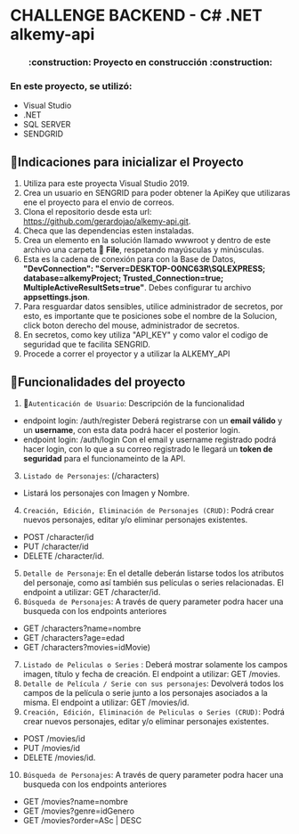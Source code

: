 # CHALLENGE BACKEND - C# .NET alkemy-api
<h3 align="center">
:construction: Proyecto en construcción :construction:
</h3>

### En este proyecto, se utilizó:
 - Visual Studio
 - .NET
 - SQL SERVER
 - SENDGRID

## :mega:Indicaciones para inicializar el Proyecto
1. Utiliza para este proyecta Visual Studio 2019.
2. Crea un usuario en SENGRID para poder obtener la ApiKey que utilizaras ene el proyecto para el envio de correos.
3. Clona el repositorio desde esta url: https://github.com/gerardojao/alkemy-api.git.
4. Checa que las dependencias esten instaladas.
5. Crea un elemento en la solución llamado wwwroot y dentro de este archivo una carpeta 📁 **File**, respetando mayúsculas y minúsculas.
6. Esta es la cadena de conexión para con la Base de Datos, **"DevConnection": "Server=DESKTOP-O0NC63R\\SQLEXPRESS; database=alkemyProject; Trusted_Connection=true; MultipleActiveResultSets=true"**. Debes configurar tu archivo **appsettings.json**.
7. Para resguardar datos sensibles, utilice administrador de secretos, por esto, es importante que te posiciones sobe el nombre de la Solucion, click boton derecho del mouse, administrador de secretos.
8. En secretos, como key utiliza "API_KEY" y como valor el codigo de seguridad que te facilita SENGRID.
9. Procede a correr el proyector y a utilizar la ALKEMY_API
 
## :hammer:Funcionalidades del proyecto

1. :key:`Autenticación de Usuario`: Descripción de la funcionalidad 
 - endpoint login: /auth/register
   Deberá registrarse con un **email válido** y un **username**, con esta data podrá hacer el posterior login.
  - endpoint login: /auth/login
   Con el email y username registrado podrá hacer login, con lo que a su correo registrado le llegará un **token de seguridad** para el funcionameinto de la API.
3. `Listado de Personajes`: (/characters)
 - Listará los personajes con Imagen y Nombre. 
4. `Creación, Edición, Eliminación de Personajes (CRUD)`: Podrá crear nuevos personajes, editar y/o eliminar personajes existentes. 
 - POST /character/id
 - PUT /character/id 
 - DELETE /character/id.
5.  `Detalle de Personaje`: En el detalle deberán listarse todos los atributos del personaje, como así también sus películas o series relacionadas. El endpoint a utilizar: GET /character/id.
6.  `Búsqueda de Personajes`: A través de query parameter podra hacer una busqueda con los endpoints anteriores
 -  GET /characters?name=nombre
 -  GET /characters?age=edad
 -  GET /characters?movies=idMovie) 
 7. `Listado de Peliculas o Series` : Deberá mostrar solamente los campos imagen, título y fecha de creación.
El endpoint a utilizar: GET /movies.
8. `Detalle de Película / Serie con sus personajes`: Devolverá todos los campos de la película o serie junto a los personajes asociados a la misma. El endpoint a utilizar: GET /movies/id.
9. `Creación, Edición, Eliminación de Peliculas o Series (CRUD)`: Podrá crear nuevos personajes, editar y/o eliminar personajes existentes. 
 - POST /movies/id
 - PUT /movies/id 
 - DELETE /movies/id.
10. `Búsqueda de Personajes`: A través de query parameter podra hacer una busqueda con los endpoints anteriores
 -  GET /movies?name=nombre
 -  GET /movies?genre=idGenero
 -  GET /movies?order=ASc | DESC

